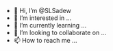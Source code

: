 - 👋 Hi, I’m @SLSadew
- 👀 I’m interested in ...
- 🌱 I’m currently learning ...
- 💞️ I’m looking to collaborate on ...
- 📫 How to reach me ...

<h3><!---
SLSadew/SLSadew is a ✨ special ✨ repository because its `README.md` (this file) appears on your GitHub profile.
You can click the Preview link to take a look at your changes.
---></h3>
